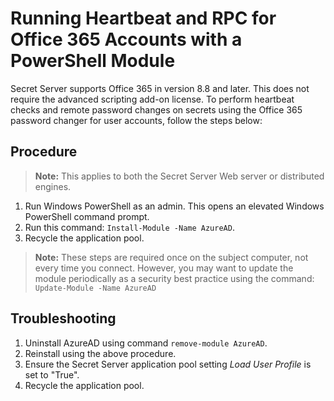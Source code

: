 [title]: # (Running Heartbeat and RPC for Office 365 Accounts with a PowerShell Module)
[tags]: # (Remote Password Changing, PowerShell, office 365)
[priority]: # (1000)

# Running Heartbeat and RPC for Office 365 Accounts with a PowerShell Module

Secret Server supports Office 365 in version 8.8 and later. This does not require the advanced scripting add-on license. To perform heartbeat checks and remote password changes on secrets using the Office 365 password changer for user accounts, follow the steps below:

## Procedure

> **Note:** This applies to both the Secret Server Web server or distributed engines.

1. Run Windows PowerShell as an admin. This opens an elevated Windows PowerShell command prompt.
1. Run this command: `Install-Module -Name AzureAD`.
1. Recycle the application pool.      

> **Note:** These steps are required once on the subject computer, not every time you connect. However, you may want to update the module periodically as a security best practice using the command: `Update-Module -Name AzureAD`

## Troubleshooting

1. Uninstall AzureAD using command `remove-module AzureAD`.
1. Reinstall using the above procedure.
1. Ensure the Secret Server application pool setting *Load User Profile* is set to "True". 
1. Recycle the application pool. 
    